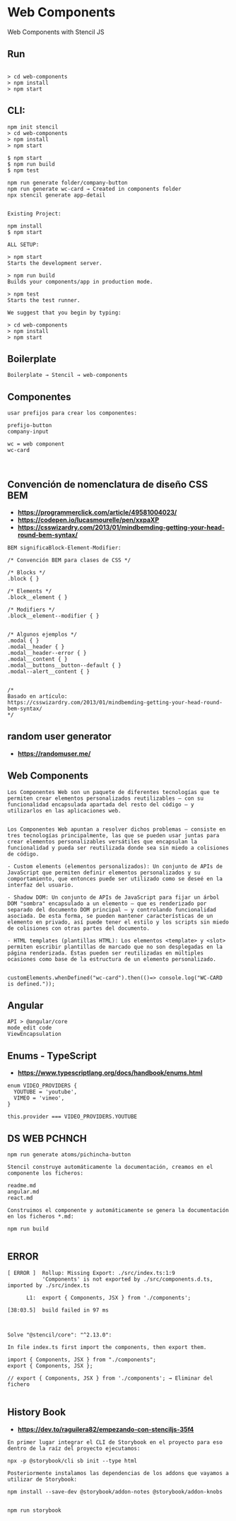 # Web Components

Web Components with Stencil JS

## Run

```

> cd web-components
> npm install
> npm start

```

## CLI:

```
npm init stencil
> cd web-components
> npm install
> npm start

$ npm start
$ npm run build
$ npm test

npm run generate folder/company-button
npm run generate wc-card → Created in components folder
npx stencil generate app-detail


Existing Project:

npm install
$ npm start

ALL SETUP:

> npm start
Starts the development server.

> npm run build
Builds your components/app in production mode.

> npm test
Starts the test runner.

We suggest that you begin by typing:

> cd web-components
> npm install
> npm start

```

## Boilerplate

```
Boilerplate → Stencil → web-components
```

## Componentes

```
usar prefijos para crear los componentes:

prefijo-button
company-input

wc = web component
wc-card



```

## Convención de nomenclatura de diseño CSS BEM

* **https://programmerclick.com/article/49581004023/**
* **https://codepen.io/lucasmourelle/pen/xxpaXP**
* **https://csswizardry.com/2013/01/mindbemding-getting-your-head-round-bem-syntax/**

```
BEM significaBlock-Element-Modifier:

/* Convención BEM para clases de CSS */

/* Blocks */
.block { }

/* Elements */
.block__element { }

/* Modifiers */
.block__element--modifier { }


/* Algunos ejemplos */
.modal { }
.modal__header { }
.modal__header--error { }
.modal__content { }
.modal__buttons__button--default { }
.modal--alert__content { }


/* 
Basado en artículo: 
https://csswizardry.com/2013/01/mindbemding-getting-your-head-round-bem-syntax/
*/

```

## random user generator

* **https://randomuser.me/**


## Web Components

```
Los Componentes Web son un paquete de diferentes tecnologías que te permiten crear elementos personalizados reutilizables — con su funcionalidad encapsulada apartada del resto del código — y utilizarlos en las aplicaciones web.


Los Componentes Web apuntan a resolver dichos problemas — consiste en tres tecnologías principalmente, las que se pueden usar juntas para crear elementos personalizables versátiles que encapsulan la funcionalidad y pueda ser reutilizada donde sea sin miedo a colisiones de código.

- Custom elements (elementos personalizados): Un conjunto de APIs de JavaScript que permiten definir elementos personalizados y su comportamiento, que entonces puede ser utilizado como se deseé en la interfaz del usuario.

- Shadow DOM: Un conjunto de APIs de JavaScript para fijar un árbol DOM "sombra" encapsulado a un elemento — que es renderizado por separado del documento DOM principal — y controlando funcionalidad asociada. De esta forma, se pueden mantener características de un elemento en privado, así puede tener el estilo y los scripts sin miedo de colisiones con otras partes del documento.

- HTML templates (plantillas HTML): Los elementos <template> y <slot> permiten escribir plantillas de marcado que no son desplegadas en la página renderizada. Éstas pueden ser reutilizadas en múltiples ocasiones como base de la estructura de un elemento personalizado.


customElements.whenDefined("wc-card").then(()=> console.log("WC-CARD is defined."));

```

## Angular

```
API > @angular/core
mode_edit code
ViewEncapsulation

```
## Enums - TypeScript

* **https://www.typescriptlang.org/docs/handbook/enums.html**

```
enum VIDEO_PROVIDERS {
  YOUTUBE = 'youtube',
  VIMEO = 'vimeo',
}

this.provider === VIDEO_PROVIDERS.YOUTUBE

```

## DS WEB PCHNCH

```
npm run generate atoms/pichincha-button

Stencil construye automáticamente la documentación, creamos en el componente los ficheros:

readme.md
angular.md
react.md

Construimos el componente y automáticamente se genera la documentación en los ficheros *.md:

npm run build


```

## ERROR

```
[ ERROR ]  Rollup: Missing Export: ./src/index.ts:1:9
           'Components' is not exported by ./src/components.d.ts, imported by ./src/index.ts

      L1:  export { Components, JSX } from './components';

[38:03.5]  build failed in 97 ms



Solve "@stencil/core": "^2.13.0":

In file index.ts first import the components, then export them.

import { Components, JSX } from "./components";
export { Components, JSX };

// export { Components, JSX } from './components'; → Eliminar del fichero


```

## History Book

* **https://dev.to/raguilera82/empezando-con-stenciljs-35f4**

```
En primer lugar integrar el CLI de Storybook en el proyecto para eso dentro de la raíz del proyecto ejecutamos:

npx -p @storybook/cli sb init --type html 

Posteriormente instalamos las dependencias de los addons que vayamos a utilizar de Storybook:

npm install --save-dev @storybook/addon-notes @storybook/addon-knobs


npm run storybook

```


